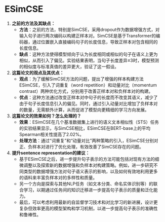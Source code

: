 # ESimCSE

1. **之前的方法及其缺点：**
   - **方法**：之前的方法，特别是SimCSE，采用dropout作为数据增强方式，对输入句子进行两次编码以构建正样本对。SimCSE是基于Transformer的编码器，通过位置嵌入直接编码句子的长度信息，导致正样本对包含相同的长度信息。
   - **缺点**：这种方法使得模型倾向于认为长度相同或相似的句子在语义上更为相似，从而引入了偏见。实验结果表明，当句子长度差异≤3时，模型预测的相似度与标准真值的差异更大，验证了这一假设。
2. **这篇论文的观点及其优点：**
   - **观点**：为了缓解SimCSE方法的问题，提出了增强的样本构建方法ESimCSE，引入了词重复（word repetition）和动量对比（momentum contrast）两种优化方式，分别用于改善正样本对和负样本对的构建。
   - **优点**：这种方法通过改变正样本对中句子的长度而不改变其语义，减少了由于句子长度信息引入的偏见。同时，通过引入动量对比增加了负样本对的数量，无需额外计算，从而促进了模型向更精细的学习方向发展。
3. **这篇论文的效果如何？怎么处理的？**
   - **效果**：ESimCSE在几个基准数据集上进行的语义文本相似性（STS）任务的实验结果显示，与SimCSE相比，ESimCSE在BERT-base上的平均Spearman相关性提高了2.02%。
   - **处理方法**：通过“词重复”和“动量对比”两种策略的引入，ESimCSE分别对正、负样本对进行了优化处理，有效改善了SimCSE存在的问题。
4. **提升sentence representation的建议：**
   - 基于ESimCSE之后，进一步提升句子表示的方法可能包括对现有方法的细微调整以及探索新的数据增强和负样本对构建策略。例如，进一步研究不同类型的数据增强方法对句子语义表示的影响，以及如何有效地利用更多的语料来丰富负样本对的多样性和质量。
   - 另一个方向是探索与其他NLP任务（如文本分类、命名实体识别等）的联合学习，以期通过任务间的知识迁移进一步提高句子表示的质量和泛化能力。
   - 最后，可以考虑利用最新的自监督学习技术和对比学习的新进展，设计更复杂但效率更高的模型架构和学习机制，以进一步提高句子表示的准确性和鲁棒性。